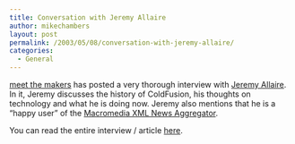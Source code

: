 ```yaml
---
title: Conversation with Jeremy Allaire
author: mikechambers
layout: post
permalink: /2003/05/08/conversation-with-jeremy-allaire/
categories:
  - General
---
```



[meet the makers][1] has posted a very thorough interview with [Jeremy Allaire][2]. In it, Jeremy discusses the history of ColdFusion, his thoughts on technology and what he is doing now. Jeremy also mentions that he is a &#8220;happy user&#8221; of the [Macromedia XML News Aggregator][3].

You can read the entire interview / article [here][4].

 [1]: http://www.meet-the-makers.com/
 [2]: http://radio.weblogs.com/0113297/
 [3]: http://www.macromedia.com/go/weblogs
 [4]: http://www.meet-the-makers.com/conversations/allaire/1/